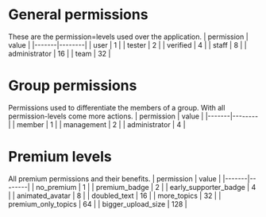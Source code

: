 # General permissions
These are the permission=levels used over the application.
| permission | value   |
|-------|--------|
| user | 1 |
| tester  | 2 |
| verified  | 4 |
| staff  | 8 |
| administrator  | 16 |
| team  | 32 |

# Group permissions
Permissions used to differentiate the members of a group. With all permission-levels come more actions.
| permission | value   |
|-------|--------|
| member  | 1 |
| management  | 2 |
| administrator  | 4 |

# Premium levels
All premium permissions and their benefits.
| permission | value   |
|-------|--------|
| no_premium | 1 |
| premium_badge | 2 |
| early_supporter_badge | 4 |
| animated_avatar | 8 |
| doubled_text | 16 |
| more_topics | 32 |
| premium_only_topics | 64 |
| bigger_upload_size | 128 |